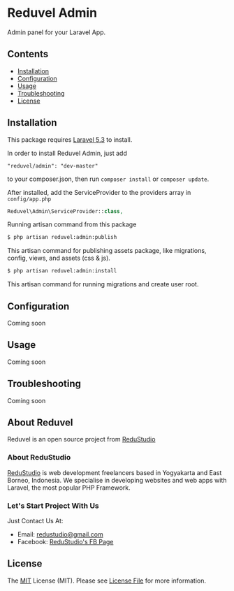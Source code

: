 # Reduvel Admin

Admin panel for your Laravel App.

## Contents

- [Installation](#installation)
- [Configuration](#configuration)
- [Usage](#usage)
- [Troubleshooting](#troubleshooting)
- [License](#license)

## Installation

This package requires [Laravel 5.3][laravel-install-link] to install.

In order to install Reduvel Admin, just add

    "reduvel/admin": "dev-master"

to your composer.json, then run `composer install` or `composer update`.

After installed,  add the ServiceProvider to the providers array in `config/app.php`

```php
Reduvel\Admin\ServiceProvider::class,
```

Running artisan command from this package

```bash
$ php artisan reduvel:admin:publish
```

This artisan command for publishing assets package, like migrations, config, views, and assets (css & js).

```bash
$ php artisan reduvel:admin:install
```

This artisan command for running migrations and create user root.

## Configuration

Coming soon

## Usage

Coming soon

## Troubleshooting

Coming soon

## About Reduvel

Reduvel is an open source project from [ReduStudio][homepage]

### About ReduStudio

[ReduStudio][homepage] is web development freelancers based in Yogyakarta and East Borneo, Indonesia. We specialise in developing websites and web apps with Laravel, the most popular PHP Framework.

### Let's Start Project With Us

Just Contact Us At:
- Email: [redustudio@gmail.com][mailto]
- Facebook: [ReduStudio's FB Page][fbpage]

## License
The [MIT][mitlink] License (MIT). Please see [License File](LICENSE.md) for more information.


[laravel-install-link]: https://laravel.com/docs/5.3#installation
[screenshot]: admin.png
[homepage]: http://redustudio.com/
[mailto]: mailto:redustudio@gmail.com
[fbpage]: https://www.facebook.com/Redustudio/
[mitlink]: http://opensource.org/licenses/MIT
